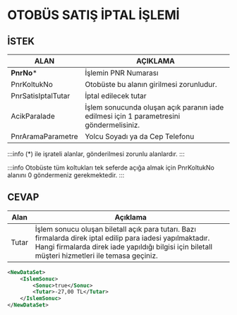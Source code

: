 # OTOBÜS SATIŞ İPTAL İŞLEMİ

## İSTEK
|ALAN|AÇIKLAMA|
| ------------------ | --------------------------------------------------------------------------------------- |
| **PnrNo***        | İşlemin PNR Numarası                                                                    |
| PnrKoltukNo        | Otobüste bu alanın girilmesi zorunludur.                                                |
| PnrSatisIptalTutar | İptal edilecek tutar                                                                    |
| AcikParaIade       | İşlem sonucunda oluşan açık paranın iade edilmesi için 1 parametresini göndermelisiniz. |
| PnrAramaParametre  | Yolcu Soyadı ya da Cep Telefonu                                                         |

:::info
(*) ile işrateli alanlar, gönderilmesi zorunlu alanlardır.
:::

:::info
Otobüste tüm koltukları tek seferde açığa almak için PnrKoltukNo alanını 0 göndermeniz gerekmektedir.
:::

## CEVAP
|Alan|Açıklama|
| ----- | --------------------------------------------------------------------------------------------------------------------------------------------------------------------------------------------------------------- |
| Tutar | İşlem sonucu oluşan biletall açık para tutarı. Bazı firmalarda direk iptal edilip para iadesi yapılmaktadır. Hangi firmalarda direk iade yapıldığı bilgisi için biletall müşteri hizmetleri ile temasa geçiniz.|

```xml
<NewDataSet>
	<IslemSonuc>
		<Sonuc>true</Sonuc>
		<Tutar>-27,00 TL</Tutar>
	</IslemSonuc>
</NewDataSet>
```
